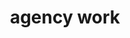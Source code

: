 ---
type: 'portfolio'
title: 'agency work'
description: 'various projects including drag and drop form builder, custom cms, and dashboards. available upon request'
tech: 'react, react native, styled components, redux, graphql, express, axios, ruby'
image: '../images/portfolio/agency.png'
---